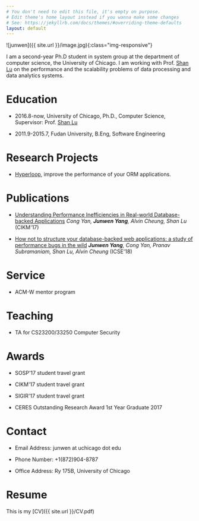 ```yaml
---
# You don't need to edit this file, it's empty on purpose.
# Edit theme's home layout instead if you wanna make some changes
# See: https://jekyllrb.com/docs/themes/#overriding-theme-defaults
layout: default 
---
```


![junwen]({{ site.url }}/image.jpg){:class="img-responsive"}


I am a second-year Ph.D student in system group at the department of computer science, the University of Chicago. I am working with Prof. [Shan Lu](http://people.cs.uchicago.edu/~shanlu) on the performance and the scalability problems of
data processing and data analytics systems.

# Education
- 2016.8-now, University of Chicago, Ph.D., Computer Science, Supervisor: Prof. [Shan Lu](http://people.cs.uchicago.edu/~shanlu)

- 2011.9-2015.7, Fudan University, B.Eng, Software Engineering

# Research Projects

- [Hyperloop](http://hyperloop.cs.uchicago.edu), improve the performance of your ORM applications.

# Publications

- [Understanding Performance Inefficiencies in Real-world Database-backed Applications](https://hyperloop-rails.github.io/study_db.pdf) *Cong Yan, **Junwen Yang**, Alvin Cheung, Shan Lu* (CIKM'17)

- [How not to structure your database-backed web applications: a study of performance bugs in the wild](https://hyperloop-rails.github.io/220-HowNotStructure.pdf) ***Junwen Yang**, Cong Yan, Pranav Subramaniam, Shan Lu, Alvin Cheung* (ICSE'18)

# Service

- ACM-W mentor program

# Teaching

- TA for CS23200/33250 Computer Security

# Awards

- SOSP'17 student travel grant

- CIKM'17 student travel grant

- SIGIR'17 student travel grant

- CERES Outstanding Research Award 1st Year Graduate 2017

# Contact

- Email Address: junwen at uchicago dot edu

- Phone Number: +1(872)904-8787

- Office Address: Ry 175B, University of Chicago

# Resume

This is my [CV]({{ site.url }}/CV.pdf)
